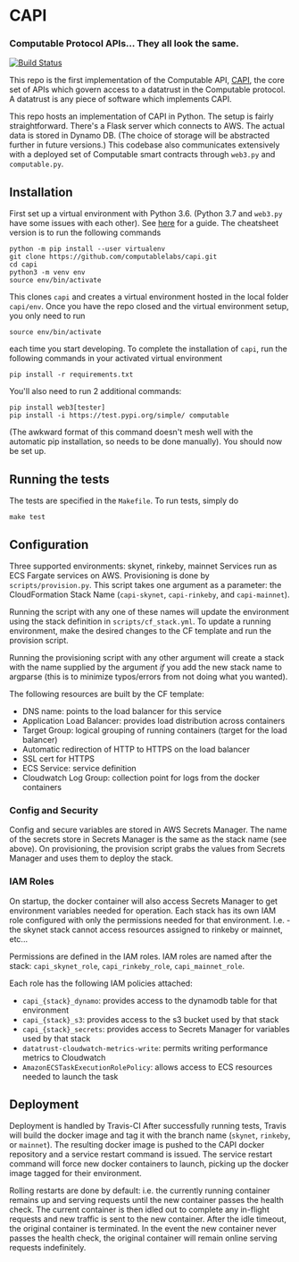 # CAPI
### Computable Protocol APIs... They all look the same.
[![Build Status](https://travis-ci.org/computablelabs/capi.svg?branch=v3)](https://travis-ci.org/computablelabs/capi)

This repo is the first implementation of the Computable API,
[CAPI](https://computablelabs.github.io/compspec/docs/capi/), the core
set of APIs which govern access to a datatrust in the Computable
protocol. A datatrust is any piece of software which implements CAPI.

This repo hosts an implementation of CAPI in Python. The setup is
fairly straightforward. There's a Flask server which connects to AWS.
The actual data is stored in Dynamo DB. (The choice of storage will be
abstracted further in future versions.) This codebase also
communicates extensively with a deployed set of Computable smart
contracts through `web3.py` and `computable.py`.

## Installation

First set up a virtual environment with Python 3.6. (Python 3.7
and `web3.py` have some issues with each other). See
[here](https://packaging.python.org/guides/installing-using-pip-and-virtual-environments/)
for a guide. The cheatsheet version is to run the following commands

```
python -m pip install --user virtualenv
git clone https://github.com/computablelabs/capi.git
cd capi
python3 -m venv env
source env/bin/activate
```

This clones `capi` and creates a virtual environment hosted in the local folder
`capi/env`. Once you have the repo closed and the virtual environment setup,
you only need to run

```
source env/bin/activate
```

each time you start developing. To complete the installation of `capi`, run the
following commands in your activated virtual environment

```
pip install -r requirements.txt
```
You'll also need to run 2 additional commands:
```
pip install web3[tester]
pip install -i https://test.pypi.org/simple/ computable
```
(The awkward format of this command doesn't mesh well with the
automatic pip installation, so needs to be done manually). You should
now be set up.

## Running the tests

The tests are specified in the `Makefile`. To run tests, simply do
```
make test
```

## Configuration

Three supported environments: skynet, rinkeby, mainnet
Services run as ECS Fargate services on AWS. Provisioning is done by `scripts/provision.py`.  This script takes one argument as a parameter: the CloudFormation Stack Name (`capi-skynet`, `capi-rinkeby`, and `capi-mainnet`). 

Running the script with any one of these names will update the environment using the stack definition in `scripts/cf_stack.yml`. To update a running environment, make the desired changes to the CF template and run the provision script.

Running the provisioning script with any other argument will create a stack with the name supplied by the argument _if_ you add the new stack name to argparse (this is to minimize typos/errors from not doing what you wanted).

The following resources are built by the CF template:
- DNS name: points to the load balancer for this service
- Application Load Balancer: provides load distribution across containers
- Target Group: logical grouping of running containers (target for the load balancer)
- Automatic redirection of HTTP to HTTPS on the load balancer
- SSL cert for HTTPS
- ECS Service: service definition
- Cloudwatch Log Group: collection point for logs from the docker containers

### Config and Security
Config and secure variables are stored in AWS Secrets Manager. The name of the secrets store in Secrets Manager is the same as the stack name (see above). On provisioning, the provision script grabs the values from Secrets Manager and uses them to deploy the stack. 

### IAM Roles
On startup, the docker container will also access Secrets Manager to get environment variables needed for operation. Each stack has its own IAM role configured with only the permissions needed for that environment. I.e. - the skynet stack cannot access resources assigned to rinkeby or mainnet, etc...

Permissions are defined in the IAM roles. IAM roles are named after the stack: `capi_skynet_role`, `capi_rinkeby_role`, `capi_mainnet_role`.

Each role has the following IAM policies attached:
- `capi_{stack}_dynamo`: provides access to the dynamodb table for that environment
- `capi_{stack}_s3`: provides access to the s3 bucket used by that stack
- `capi_{stack}_secrets`: provides access to Secrets Manager for variables used by that stack
- `datatrust-cloudwatch-metrics-write`: permits writing performance metrics to Cloudwatch
- `AmazonECSTaskExecutionRolePolicy`: allows access to ECS resources needed to launch the task

## Deployment
Deployment is handled by Travis-CI
After successfully running tests, Travis will build the docker image and tag it with the branch name (`skynet`, `rinkeby`, or `mainnet`). The resulting docker image is pushed to the CAPI docker repository and a service restart command is issued. The service restart command will force new docker containers to launch, picking up the docker image tagged for their environment.

Rolling restarts are done by default: i.e. the currently running container remains up and serving requests until the new container passes the health check. The current container is then idled out to complete any in-flight requests and new traffic is sent to the new container. After the idle timeout, the original container is terminated. In the event the new container never passes the health check, the original container will remain online serving requests indefinitely.
